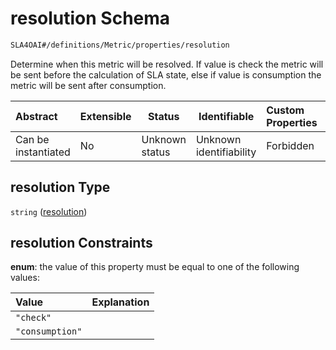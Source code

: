 # resolution Schema

```txt
SLA4OAI#/definitions/Metric/properties/resolution
```

Determine when this metric will be resolved. If value is check the metric will be sent before the calculation of SLA state, else if value is consumption the metric will be sent after consumption.


| Abstract            | Extensible | Status         | Identifiable            | Custom Properties | Additional Properties | Access Restrictions | Defined In                                                                       |
| :------------------ | ---------- | -------------- | ----------------------- | :---------------- | --------------------- | ------------------- | -------------------------------------------------------------------------------- |
| Can be instantiated | No         | Unknown status | Unknown identifiability | Forbidden         | Allowed               | none                | [SLA4OAI.schema.json\*](../../../out/SLA4OAI.schema.json "open original schema") |

## resolution Type

`string` ([resolution](sla4oai-definitions-metric-properties-resolution.md))

## resolution Constraints

**enum**: the value of this property must be equal to one of the following values:

| Value           | Explanation |
| :-------------- | ----------- |
| `"check"`       |             |
| `"consumption"` |             |
